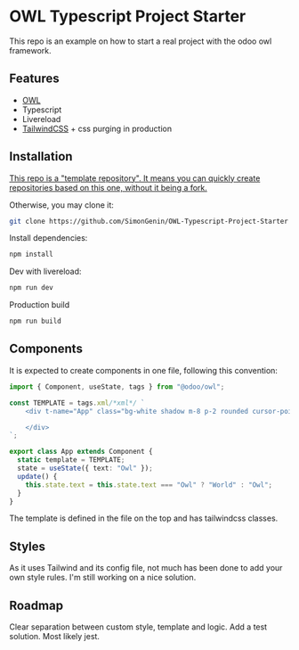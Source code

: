 # OWL Typescript Project Starter

This repo is an example on how to start a real project with the odoo owl framework. 

## Features
- [OWL](https://github.com/odoo/owl)
- Typescript
- Livereload
- [TailwindCSS](https://tailwindcss.com/) + css purging in production

## Installation
[This repo is a "template repository". It means you can quickly create repositories based on this one, without it being a fork.](https://docs.github.com/en/free-pro-team@latest/github/creating-cloning-and-archiving-repositories/creating-a-repository-from-a-template#about-repository-templates)

Otherwise, you may clone it:
```bash
git clone https://github.com/SimonGenin/OWL-Typescript-Project-Starter
```

Install dependencies:
```bash
npm install
```

Dev with livereload:
```bash
npm run dev
```

Production build
```bash
npm run build
```

## Components
It is expected to create components in one file, following this convention:
```ts
import { Component, useState, tags } from "@odoo/owl";

const TEMPLATE = tags.xml/*xml*/ `
    <div t-name="App" class="bg-white shadow m-8 p-2 rounded cursor-pointer" t-on-click="update">Hello <t t-esc="state.text"/>

    </div>
`;

export class App extends Component {
  static template = TEMPLATE;
  state = useState({ text: "Owl" });
  update() {
    this.state.text = this.state.text === "Owl" ? "World" : "Owl";
  }
}
```
The template is defined in the file on the top and has tailwindcss classes. 

## Styles
As it uses Tailwind and its config file, not much has been done to add your own style rules. 
I'm still working on a nice solution.

## Roadmap
Clear separation between custom style, template and logic. 
Add a test solution. Most likely jest.

